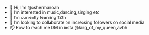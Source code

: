 - 👋 Hi, I’m @ashermanoah
- 👀 I’m interested in music,dancing,singing etc
- 🌱 I’m currently learning 12th
- 💞️ I’m looking to collaborate on increasing followers on social media
- 📫 How to reach me DM in insta @king_of_my_queen_avbh
<!---
ashermanoah/ashermanoah is a ✨ special ✨ repository because its `README.md` (this file) appears on your GitHub profile.
You can click the Preview link to take a look at your changes.
--->
